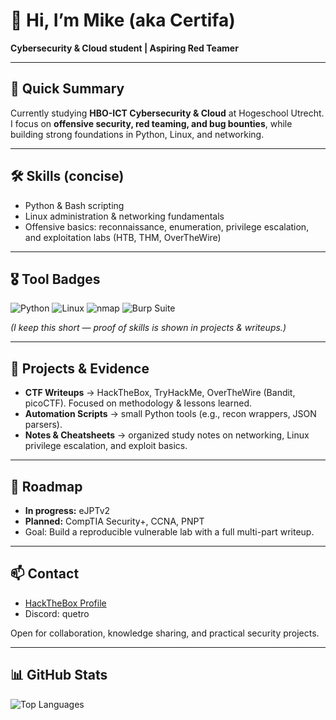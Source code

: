 # 👋 Hi, I’m Mike (aka Certifa)

**Cybersecurity & Cloud student | Aspiring Red Teamer**

---

## 🔎 Quick Summary
Currently studying **HBO-ICT Cybersecurity & Cloud** at Hogeschool Utrecht.  
I focus on **offensive security, red teaming, and bug bounties**, while building strong foundations in Python, Linux, and networking.

---

## 🛠️ Skills (concise)
- Python & Bash scripting  
- Linux administration & networking fundamentals  
- Offensive basics: reconnaissance, enumeration, privilege escalation, and exploitation labs (HTB, THM, OverTheWire)  

---

## 🎖️ Tool Badges
![Python](https://img.shields.io/badge/-Python-3776AB?logo=python&logoColor=white)
![Linux](https://img.shields.io/badge/-Linux-FCC624?logo=linux&logoColor=black)
![nmap](https://img.shields.io/badge/-nmap-004B87?logo=nmap&logoColor=white)
![Burp Suite](https://img.shields.io/badge/-Burp%20Suite-FF6633?logo=burpsuite&logoColor=white)

*(I keep this short — proof of skills is shown in projects & writeups.)*

---

## 📂 Projects & Evidence
- **CTF Writeups** → HackTheBox, TryHackMe, OverTheWire (Bandit, picoCTF). Focused on methodology & lessons learned.  
- **Automation Scripts** → small Python tools (e.g., recon wrappers, JSON parsers).  
- **Notes & Cheatsheets** → organized study notes on networking, Linux privilege escalation, and exploit basics.  

---

## 🎯 Roadmap
- **In progress:** eJPTv2  
- **Planned:** CompTIA Security+, CCNA, PNPT  
- Goal: Build a reproducible vulnerable lab with a full multi-part writeup.  

---

## 📫 Contact
- [HackTheBox Profile](https://app.hackthebox.com/profile/444744)  
- Discord: quetro

Open for collaboration, knowledge sharing, and practical security projects.  

---
## 📊 GitHub Stats

![Top Languages](https://github-readme-stats.vercel.app/api/top-langs/?username=Certifa&layout=compact&theme=radical)
